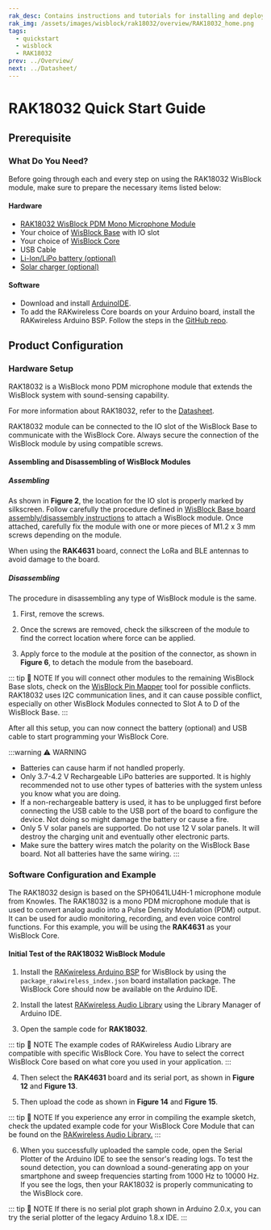 ```yaml
---
rak_desc: Contains instructions and tutorials for installing and deploying your RAK18032. Instructions are written in a detailed and step-by-step manner for an easier experience in setting up your device. Aside from the hardware configuration, it also contains a software setup that includes detailed example codes that will help you get started.
rak_img: /assets/images/wisblock/rak18032/overview/RAK18032_home.png
tags:
  - quickstart
  - wisblock
  - RAK18032
prev: ../Overview/
next: ../Datasheet/
---
```


# RAK18032 Quick Start Guide

## Prerequisite

### What Do You Need?

Before going through each and every step on using the RAK18032 WisBlock module, make sure to prepare the necessary items listed below:

#### Hardware

- [RAK18032 WisBlock PDM Mono Microphone Module](https://store.rakwireless.com/products/pdm-ultrasonic-microphone-sensor-knowles-sph0641lu4h-1-rak18032?utm_source=RAK18032&utm_medium=Document&utm_campaign=BuyFromStore)
- Your choice of [WisBlock Base](https://store.rakwireless.com/collections/wisblock-base) with IO slot
- Your choice of [WisBlock Core](https://store.rakwireless.com/collections/wisblock-core)
- USB Cable
- [Li-Ion/LiPo battery (optional)](https://store.rakwireless.com/collections/wisblock-accessory/products/battery-connector-cable?utm_source=BatteryConnector&utm_medium=Document&utm_campaign=BuyFromStore)
- [Solar charger (optional)](https://store.rakwireless.com/collections/wisblock-accessory/products/solar-panel-connector-cable?utm_source=SolarPanelConnector&utm_medium=Document&utm_campaign=BuyFromStore)

#### Software

- Download and install [ArduinoIDE](https://www.arduino.cc/en/Main/Software).
- To add the RAKwireless Core boards on your Arduino board, install the RAKwireless Arduino BSP. Follow the steps in the [GitHub repo](https://github.com/RAKWireless/RAKwireless-Arduino-BSP-Index).

## Product Configuration

### Hardware Setup

RAK18032 is a WisBlock mono PDM microphone module that extends the WisBlock system with sound-sensing capability.

For more information about RAK18032, refer to the [Datasheet](../Datasheet/).

RAK18032 module can be connected to the IO slot of the WisBlock Base to communicate with the WisBlock Core. Always secure the connection of the WisBlock module by using compatible screws.

<rk-img
  src="/assets/images/wisblock/rak18032/quickstart/rak18032_example2.png"
  width="70%"
  caption="RAK18032 connection to WisBlock Base"
/>

#### Assembling and Disassembling of WisBlock Modules

##### Assembling

As shown in **Figure 2**, the location for the IO slot is properly marked by silkscreen. Follow carefully the procedure defined in [WisBlock Base board assembly/disassembly instructions](https://docs.rakwireless.com/Knowledge-Hub/Learn/RAK5005-O-Baseboard-Installation-Guide/) to attach a WisBlock module. Once attached, carefully fix the module with one or more pieces of M1.2 x 3&nbsp;mm screws depending on the module.

<rk-img
  src="/assets/images/wisblock/rak18032/quickstart/RAK18032_mounting.png"
  width="60%"
  caption="RAK18032 connection to WisBlock Base"
/>

When using the **RAK4631** board, connect the LoRa and BLE antennas to avoid damage to the board.

<rk-img
  src="/assets/images/wisblock/rak18032/quickstart/rak18032_example3.png"
  width="60%"
  caption="LoRa and BLE antennas of RAK4631"
/>

##### Disassembling

The procedure in disassembling any type of WisBlock module is the same.

1. First, remove the screws.

<rk-img
  src="/assets/images/wisblock/rak18032/quickstart/16.removing-screws.png"
  width="70%"
  caption="Removing screws from the WisBlock module"
/>

2. Once the screws are removed, check the silkscreen of the module to find the correct location where force can be applied.

<rk-img
  src="/assets/images/wisblock/rak18032/quickstart/17.detaching-silkscreen.png"
  width="70%"
  caption="Detaching silkscreen on the WisBlock module"
/>

3. Apply force to the module at the position of the connector, as shown in **Figure 6**, to detach the module from the baseboard.

<rk-img
  src="/assets/images/wisblock/rak18032/quickstart/18.detaching-module.png"
  width="70%"
  caption="Applying even forces on the proper location of a WisBlock module"
/>

::: tip 📝 NOTE
If you will connect other modules to the remaining WisBlock Base slots, check on the [WisBlock Pin Mapper](https://docs.rakwireless.com/Knowledge-Hub/Pin-Mapper/) tool for possible conflicts. RAK18032 uses I2C communication lines, and it can cause possible conflict, especially on other WisBlock Modules connected to Slot A to D of the WisBlock Base.
:::

After all this setup, you can now connect the battery (optional) and USB cable to start programming your WisBlock Core.

:::warning ⚠️ WARNING
- Batteries can cause harm if not handled properly.
- Only 3.7-4.2&nbsp;V Rechargeable LiPo batteries are supported. It is highly recommended not to use other types of batteries with the system unless you know what you are doing.
- If a non-rechargeable battery is used, it has to be unplugged first before connecting the USB cable to the USB port of the board to configure the device. Not doing so might damage the battery or cause a fire.
- Only 5&nbsp;V solar panels are supported. Do not use 12&nbsp;V solar panels. It will destroy the charging unit and eventually other electronic parts.
- Make sure the battery wires match the polarity on the WisBlock Base board. Not all batteries have the same wiring.
:::

### Software Configuration and Example

The RAK18032 design is based on the SPH0641LU4H-1 microphone module from Knowles. The RAK18032 is a mono PDM microphone module that is used to convert analog audio into a Pulse Density Modulation (PDM) output. It can be used for audio monitoring, recording, and even voice control functions. For this example, you will be using the **RAK4631** as your WisBlock Core.

#### Initial Test of the RAK18032 WisBlock Module

1. Install the [RAKwireless Arduino BSP](https://github.com/RAKWireless/RAKwireless-Arduino-BSP-Index) for WisBlock by using the `package_rakwireless_index.json` board installation package. The WisBlock Core should now be available on the Arduino IDE.

<rk-img
  src="/assets/images/wisblock/rak18032/quickstart/Arduino_Example_1.png"
  width="90%"
  caption="Arduino IDE"
/>

2. Install the latest [RAKwireless Audio Library](https://github.com/RAKWireless/RAKwireless-Audio-library) using the Library Manager of Arduino IDE.

<rk-img
  src="/assets/images/wisblock/rak18032/quickstart/rakwireless_audio_library.png"
  width="90%"
  caption="RAKwireless Audio Library"
/>

<rk-img
  src="/assets/images/wisblock/rak18032/quickstart/rakwireless_audio_library_2.png"
  width="90%"
  caption="RAKwireless Audio Library"
/>

3. Open the sample code for **RAK18032**.

::: tip 📝 NOTE
The example codes of RAKwireless Audio Library are compatible with specific WisBlock Core. You have to select the correct WisBlock Core based on what core you used in your application.
:::

<rk-img
  src="/assets/images/wisblock/rak18032/quickstart/Arduino_Example_2.png"
  width="90%"
  caption="Selecting the sample code for RAK18032"
/>

<rk-img
  src="/assets/images/wisblock/rak18032/quickstart/Arduino_Example_3.png"
  width="90%"
  caption="Sample code for RAK18032"
/>

4. Then select the **RAK4631** board and its serial port, as shown in **Figure 12** and **Figure 13**.

<rk-img
  src="/assets/images/wisblock/rak18032/quickstart/Arduino_Example_4.png"
  width="90%"
  caption="Selecting RAK4631 board as the WisBlock Core"
/>

<rk-img
  src="/assets/images/wisblock/rak18032/quickstart/Arduino_Example_5.png"
  width="90%"
  caption="Selecting the serial port of RAK4631 WisBlock Core"
/>

5. Then upload the code as shown in **Figure 14** and **Figure 15**.

<rk-img
  src="/assets/images/wisblock/rak18032/quickstart/Arduino_Example_6.png"
  width="90%"
  caption="Uploading the RAK18032 code"
/>

<rk-img
  src="/assets/images/wisblock/rak18032/quickstart/Arduino_Example_7.png"
  width="90%"
  caption="Uploading the RAK18032 code"
/>

::: tip 📝 NOTE
If you experience any error in compiling the example sketch, check the updated example code for your WisBlock Core Module that can be found on the [RAKwireless Audio Library.](https://github.com/RAKWireless/RAKwireless-Audio-library/tree/main/examples)
:::

6. When you successfully uploaded the sample code, open the Serial Plotter of the Arduino IDE to see the sensor's reading logs. To test the sound detection, you can download a sound-generating app on your smartphone and sweep frequencies starting from 1000&nbsp;Hz to 10000&nbsp;Hz. If you see the logs, then your RAK18032 is properly communicating to the WisBlock core.

<rk-img
  src="/assets/images/wisblock/rak18032/quickstart/Arduino_Example_8.png"
  width="90%"
  caption="Sample code successfully uploaded to RAK4631"
/>

<rk-img
  src="/assets/images/wisblock/rak18032/quickstart/Arduino_Example_9.png"
  width="90%"
  caption="Opening the Serial Plotter"
/>

<rk-img
  src="/assets/images/wisblock/rak18032/quickstart/rak18032-wave.png"
  width="70%"
  caption="FFT Plot of 10kHz sample signal"
/>

::: tip 📝 NOTE
If there is no serial plot graph shown in Arduino 2.0.x, you can try the serial plotter of the legacy Arduino 1.8.x IDE.
:::
